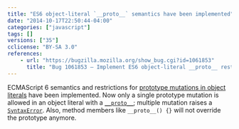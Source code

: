 ```yaml
---
title: "ES6 object-literal `__proto__` semantics have been implemented"
date: "2014-10-17T22:50:44-04:00"
categories: ["javascript"]
tags: []
versions: ["35"]
cclicense: "BY-SA 3.0"
references:
    - url: "https://bugzilla.mozilla.org/show_bug.cgi?id=1061853"
      title: "Bug 1061853 – Implement ES6 object-literal __proto__ restrictions/semantics"
---
```

ECMAScript 6 semantics and restrictions for [prototype mutations in object literals](https://developer.mozilla.org/en-US/docs/Web/JavaScript/Reference/Operators/Object_initializer#Prototype_mutation) have been implemented. Now only a single prototype mutation is allowed in an object literal with a [`__proto__`](https://developer.mozilla.org/en-US/docs/Web/JavaScript/Reference/Global_Objects/Object/proto); multiple mutation raises a [`SyntaxError`](https://developer.mozilla.org/en-US/docs/Web/JavaScript/Reference/Global_Objects/SyntaxError). Also, method members like `__proto__() {}` will not override the prototype anymore.
